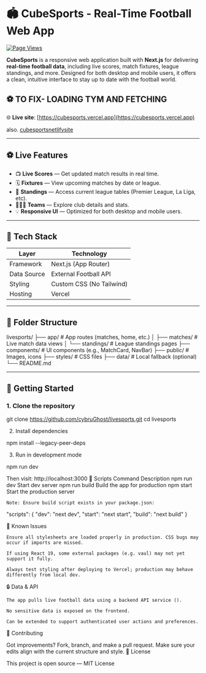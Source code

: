 # 🏟️ CubeSports - Real-Time Football Web App

[![Page Views](https://komarev.com/ghpvc/?username=cybruGhost&repo=livesports&color=brightgreen)](https://github.com/cybruGhost/livesports)

**CubeSports** is a responsive web application built with **Next.js** for delivering **real-time football data**, including live scores, match fixtures, league standings, and more. Designed for both desktop and mobile users, it offers a clean, intuitive interface to stay up to date with the football world.
## ⚽ TO FIX- LOADING TYM AND FETCHING
🌐 **Live site**: [https://cubesports.vercel.app](https://cubesports.vercel.app)

also. [cubesportsnetlifysite](https://cubesports.netlify.app)

---


## ⚽ Live Features

- 📺 **Live Scores** — Get updated match results in real time.
- 🗓️ **Fixtures** — View upcoming matches by date or league.
- 🧮 **Standings** — Access current league tables (Premier League, La Liga, etc).
- 🧑‍🤝‍🧑 **Teams** — Explore club details and stats.
- 💡 **Responsive UI** — Optimized for both desktop and mobile users.

---

## 🧱 Tech Stack

| Layer        | Technology         |
|--------------|--------------------|
| Framework    | Next.js (App Router) |
| Data Source  | External Football API |
| Styling      | Custom CSS (No Tailwind) |
| Hosting      | Vercel              |

---

## 📁 Folder Structure

livesports/
├── app/ # App routes (matches, home, etc.)
│ ├── matches/ # Live match data views
│ └── standings/ # League standings pages
├── components/ # UI components (e.g., MatchCard, NavBar)
├── public/ # Images, icons
├── styles/ # CSS files
├── data/ # Local fallback (optional)
└── README.md


---

## 🚀 Getting Started

### 1. Clone the repository

git clone https://github.com/cybruGhost/livesports.git
cd livesports

2. Install dependencies

npm install --legacy-peer-deps

3. Run in development mode

npm run dev

Then visit: http://localhost:3000
🔧 Scripts
Command	Description
npm run dev	Start dev server
npm run build	Build the app for production
npm start	Start the production server

    Note: Ensure build script exists in your package.json:

"scripts": {
  "dev": "next dev",
  "start": "next start",
  "build": "next build"
}

📌 Known Issues

    Ensure all stylesheets are loaded properly in production. CSS bugs may occur if imports are missed.

    If using React 19, some external packages (e.g. vaul) may not yet support it fully.

    Always test styling after deploying to Vercel; production may behave differently from local dev.

🔒 Data & API

    The app pulls live football data using a backend API service ().

    No sensitive data is exposed on the frontend.

    Can be extended to support authenticated user actions and preferences.

📮 Contributing

Got improvements? Fork, branch, and make a pull request.
Make sure your edits align with the current structure and style.
📜 License

This project is open source — MIT License
